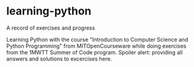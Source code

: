 # learning-python
A record of exercises and progress

Learning Python with the course "Introduction to Computer Science and Python Programming" from MITOpenCourseware while doing exercises from the 1MWTT Summer of Code program. Spoiler alert: providing all answers and solutions to excercises here.
